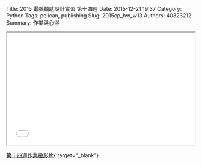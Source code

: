 Title: 2015 電腦輔助設計實習 第十四週
Date: 2015-12-21 19:37
Category: Python
Tags: pelican, publishing
Slug: 2015cp_hw_w13
Authors: 40323212
Summary: 作業與心得

<iframe src="40323212_cp_w14.html" width="500" height="300"></iframe>

[第十四週作業投影片](40323212_cp_w13.html){:target="_blank"}







